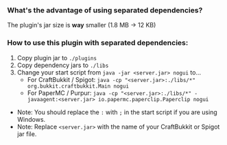 ### What's the advantage of using separated dependencies?

The plugin's jar size is **way** smaller (1.8 MB → 12 KB)

### How to use this plugin with separated dependencies:

1. Copy plugin jar to `./plugins`
2. Copy dependency jars to `./libs`
3. Change your start script from `java -jar <server.jar> nogui` to...
   *  For CraftBukkit / Spigot: `java -cp "<server.jar>:./libs/*" org.bukkit.craftbukkit.Main nogui` 
   * For PaperMC / Purpur: `java -cp "<server.jar>:./libs/*" -javaagent:<server.jar> io.papermc.paperclip.Paperclip nogui`

* Note: You should replace the `:` with `;` in the start script if you are using Windows.
* Note: Replace `<server.jar>` with the name of your CraftBukkit or Spigot jar file.

